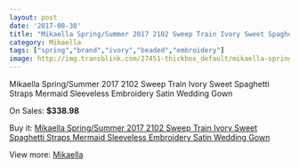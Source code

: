 ```yaml
---
layout: post
date: '2017-08-30'
title: "Mikaella Spring/Summer 2017 2102 Sweep Train Ivory Sweet Spaghetti Straps Mermaid Sleeveless Embroidery Satin Wedding Gown"
category: Mikaella
tags: ["spring","brand","ivory","beaded","embroidery"]
image: http://img.transblink.com/27451-thickbox_default/mikaella-spring-summer-2017-2102-sweep-train-ivory-sweet-spaghetti-straps-mermaid-sleeveless-embroidery-satin-wedding-gown.jpg
---
```

Mikaella Spring/Summer 2017 2102 Sweep Train Ivory Sweet Spaghetti Straps Mermaid Sleeveless Embroidery Satin Wedding Gown

On Sales: **$338.98**
<a href="https://www.transblink.com/en/mikaella/8705-mikaella-spring-summer-2017-2102-sweep-train-ivory-sweet-spaghetti-straps-mermaid-sleeveless-embroidery-satin-wedding-gown.html"><amp-img layout="responsive" width="600" height="600" src="//img.transblink.com/27451-thickbox_default/mikaella-spring-summer-2017-2102-sweep-train-ivory-sweet-spaghetti-straps-mermaid-sleeveless-embroidery-satin-wedding-gown.jpg" alt="Mikaella Spring/Summer 2017 2102 Sweep Train Ivory Sweet Spaghetti Straps Mermaid Sleeveless Embroidery Satin Wedding Gown 0" /></a>
<a href="https://www.transblink.com/en/mikaella/8705-mikaella-spring-summer-2017-2102-sweep-train-ivory-sweet-spaghetti-straps-mermaid-sleeveless-embroidery-satin-wedding-gown.html"><amp-img layout="responsive" width="600" height="600" src="//img.transblink.com/27455-thickbox_default/mikaella-spring-summer-2017-2102-sweep-train-ivory-sweet-spaghetti-straps-mermaid-sleeveless-embroidery-satin-wedding-gown.jpg" alt="Mikaella Spring/Summer 2017 2102 Sweep Train Ivory Sweet Spaghetti Straps Mermaid Sleeveless Embroidery Satin Wedding Gown 1" /></a>
<a href="https://www.transblink.com/en/mikaella/8705-mikaella-spring-summer-2017-2102-sweep-train-ivory-sweet-spaghetti-straps-mermaid-sleeveless-embroidery-satin-wedding-gown.html"><amp-img layout="responsive" width="600" height="600" src="//img.transblink.com/27454-thickbox_default/mikaella-spring-summer-2017-2102-sweep-train-ivory-sweet-spaghetti-straps-mermaid-sleeveless-embroidery-satin-wedding-gown.jpg" alt="Mikaella Spring/Summer 2017 2102 Sweep Train Ivory Sweet Spaghetti Straps Mermaid Sleeveless Embroidery Satin Wedding Gown 2" /></a>
<a href="https://www.transblink.com/en/mikaella/8705-mikaella-spring-summer-2017-2102-sweep-train-ivory-sweet-spaghetti-straps-mermaid-sleeveless-embroidery-satin-wedding-gown.html"><amp-img layout="responsive" width="600" height="600" src="//img.transblink.com/27453-thickbox_default/mikaella-spring-summer-2017-2102-sweep-train-ivory-sweet-spaghetti-straps-mermaid-sleeveless-embroidery-satin-wedding-gown.jpg" alt="Mikaella Spring/Summer 2017 2102 Sweep Train Ivory Sweet Spaghetti Straps Mermaid Sleeveless Embroidery Satin Wedding Gown 3" /></a>
<a href="https://www.transblink.com/en/mikaella/8705-mikaella-spring-summer-2017-2102-sweep-train-ivory-sweet-spaghetti-straps-mermaid-sleeveless-embroidery-satin-wedding-gown.html"><amp-img layout="responsive" width="600" height="600" src="//img.transblink.com/27452-thickbox_default/mikaella-spring-summer-2017-2102-sweep-train-ivory-sweet-spaghetti-straps-mermaid-sleeveless-embroidery-satin-wedding-gown.jpg" alt="Mikaella Spring/Summer 2017 2102 Sweep Train Ivory Sweet Spaghetti Straps Mermaid Sleeveless Embroidery Satin Wedding Gown 4" /></a>

Buy it: [Mikaella Spring/Summer 2017 2102 Sweep Train Ivory Sweet Spaghetti Straps Mermaid Sleeveless Embroidery Satin Wedding Gown](https://www.transblink.com/en/mikaella/8705-mikaella-spring-summer-2017-2102-sweep-train-ivory-sweet-spaghetti-straps-mermaid-sleeveless-embroidery-satin-wedding-gown.html "Mikaella Spring/Summer 2017 2102 Sweep Train Ivory Sweet Spaghetti Straps Mermaid Sleeveless Embroidery Satin Wedding Gown")

View more: [Mikaella](https://www.transblink.com/en/77-mikaella "Mikaella")